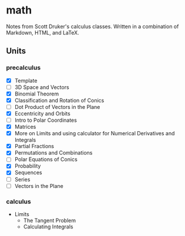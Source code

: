 # math

Notes from Scott Druker's calculus classes. Written in a combination of Markdown, HTML, and LaTeX.

## Units

### precalculus

- [x] Template
- [ ] 3D Space and Vectors
- [x] Binomial Theorem
- [x] Classification and Rotation of Conics
- [ ] Dot Product of Vectors in the Plane
- [x] Eccentricity and Orbits
- [ ] Intro to Polar Coordinates
- [x] Matrices
- [x] More on Limits and using calculator for Numerical Derivatives and Integrals
- [x] Partial Fractions
- [x] Permutations and Combinations
- [ ] Polar Equations of Conics
- [x] Probability
- [x] Sequences
- [ ] Series
- [ ] Vectors in the Plane

### calculus

- Limits
  - The Tangent Problem
  - Calculating Integrals
